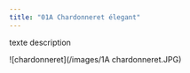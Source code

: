 ```yaml
---
title: "01A Chardonneret élegant"
---
```

texte description




![chardonneret](/images/1A chardonneret.JPG)